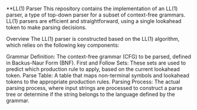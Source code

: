 **LL(1) Parser
This repository contains the implementation of an LL(1) parser, a type of top-down parser for a subset of context-free grammars. LL(1) parsers are efficient and straightforward, using a single lookahead token to make parsing decisions.

Overview
The LL(1) parser is constructed based on the LL(1) algorithm, which relies on the following key components:

Grammar Definition: The context-free grammar (CFG) to be parsed, defined in Backus-Naur Form (BNF).
First and Follow Sets: These sets are used to predict which production rule to apply, based on the current lookahead token.
Parse Table: A table that maps non-terminal symbols and lookahead tokens to the appropriate production rules.
Parsing Process: The actual parsing process, where input strings are processed to construct a parse tree or determine if the string belongs to the language defined by the grammar.
